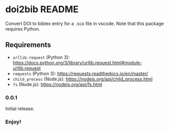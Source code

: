 # doi2bib README

Convert DOI to bibtex entry for a `.bib` file in vscode. Note that this package requires Python.

## Requirements

* `urllib.request` (Python 3): https://docs.python.org/3/library/urllib.request.html#module-urllib.request
* `requests` (Python 3): https://requests.readthedocs.io/en/master/
* `child_process` (Node.js): https://nodejs.org/api/child_process.html
* `fs` (Node.js): https://nodejs.org/api/fs.html

### 0.0.1

Initial release.

### Enjoy!
